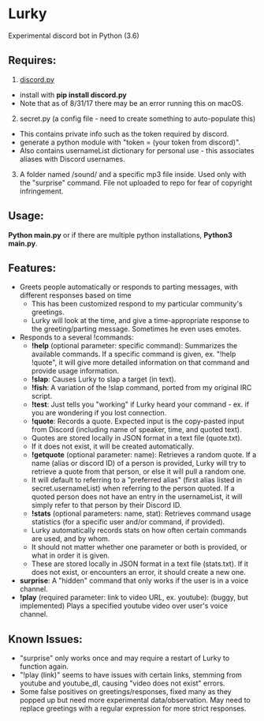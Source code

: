 # Lurky
Experimental discord bot in Python (3.6)

## Requires:
1. <a href="https://github.com/Rapptz/discord.py">discord.py</a> 
 - install with <b>pip install discord.py</b>  
 - Note that as of 8/31/17 there may be an error running this on macOS.
2. secret.py (a config file - need to create something to auto-populate this)
 - This contains private info such as the token required by discord.
 - generate a python module with "token = (your token from discord)".
 - Also contains usernameList dictionary for personal use - this associates aliases with Discord usernames.
3. A folder named /sound/ and a specific mp3 file inside.  Used only with the "surprise" command.  File not uploaded to repo for fear of copyright infringement.

## Usage:
<b>Python main.py</b> or if there are multiple python installations, <b>Python3 main.py</b>.

## Features:
- Greets people automatically or responds to parting messages, with different responses based on time
  - This has been customized respond to my particular community's greetings.
  - Lurky will look at the time, and give a time-appropriate response to the greeting/parting message.  Sometimes he even uses emotes.
- Responds to a several !commands:
  - __!help__ (optional parameter: specific command): Summarizes the available commands.  If a specific command is given, ex. "!help !quote", it will give more detailed information on that command and provide usage information.
   - __!slap__: Causes Lurky to slap a target (in text).
   - __!fish__: A variation of the !slap command, ported from my original IRC script.
   - __!test__: Just tells you "working" if Lurky heard your command - ex. if you are wondering if you lost connection.
   - __!quote__: Records a quote.  Expected input is the copy-pasted input from Discord (including name of speaker, time, and quoted text).
    - Quotes are stored locally in JSON format in a text file (quote.txt).  
    - If it does not exist, it will be created automatically.
   - __!getquote__ (optional parameter: name): Retrieves a random quote.  If a name (alias or discord ID) of a person is provided, Lurky will try to retrieve a quote from that person, or else it will pull a random one.
    - It will default to referring to a "preferred alias" (first alias listed in secret.usernameList) when referring to the person quoted.  If a quoted person does not have an entry in the usernameList, it will simply refer to that person by their Discord ID.
   - __!stats__ (optional parameters: name, stat): Retrieves command usage statistics (for a specific user and/or command, if provided).
    - Lurky automatically records stats on how often certain commands are used, and by whom. 
    - It should not matter whether one parameter or both is provided, or what in order it is given.
    - These are stored locally in JSON format in a text file (stats.txt).  If it does not exist, or encounters an error, it should create a new one.
- __surprise__: A "hidden" command that only works if the user is in a voice channel.
- __!play__ (required parameter: link to video URL, ex. youtube): (buggy, but implemented) Plays a specified youtube video over user's voice channel.

## Known Issues:
- "surprise" only works once and may require a restart of Lurky to function again.
- "!play (link)" seems to have issues with certain links, stemming from youtube and youtube_dl, causing "video does not exist" errors.
- Some false positives on greetings/responses, fixed many as they popped up but need more experimental data/observation.  May need to replace greetings with a regular expression for more strict responses.

